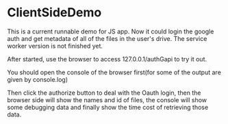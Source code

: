 # ClientSideDemo
This is a current runnable demo for JS app. Now it could login the google auth and get metadata of all of the files in the user's drive. 
The service worker version is not finished yet.


After started, use the browser to access 127.0.0.1/authGapi to try it out.

You should open the console of the browser first(for some of the output are given by console.log)

Then click the authorize button to deal with the Oauth login, then the browser side will show the names and id of files,
the console will show some debugging data and finally show the time cost of retrieving those data.  
